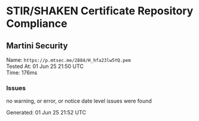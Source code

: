 # STIR/SHAKEN Certificate Repository Compliance

## Martini Security

Name: `https://p.mtsec.me/2884/H_hfa23lw5YQ.pem`\
Tested At: 01 Jun 25 21:50 UTC\
Time: 176ms

### Issues

no warning, or error, or notice date level issues were found

Generated: 01 Jun 25 21:52 UTC